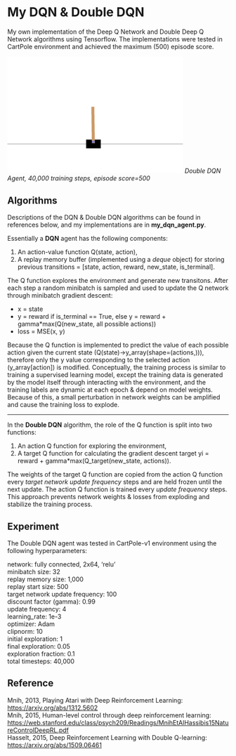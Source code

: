 # My DQN & Double DQN
My own implementation of the Deep Q Network and Double Deep Q Network algorithms using Tensorflow. The implementations were tested in CartPole environment and achieved the maximum (500) episode score.

<img src="https://github.com/yumouwei/my-dqn/blob/main/models/cartpole-my-double-dqn-40k.gif" width="400" >  
<em>Double DQN Agent, 40,000 training steps, episode score=500</em>



## Algorithms

Descriptions of the DQN & Double DQN algorithms can be found in references below, and my implementations are in **my_dqn_agent.py**. 

Essentially a **DQN** agent has the following components:

<ol>
  <li>An action-value function Q(state, action),</li>
  <li>A replay memory buffer (implemented using a <em>deque</em> object) for storing previous transitions = [state, action, reward, new_state, is_terminal].</li>
</ol>

The Q function explores the environment and generate new transitons. After each step a random minibatch is sampled and used to update the Q network through minibatch gradient descent:

<ul>
  <li>x = state</li>  
  <li>y = reward if is_terminal == True, else y = reward + gamma*max(Q(new_state, all possible actions))</li>
  <li>loss = MSE(x, y)
</ul>

Because the Q function is implemented to predict the value of each possible action given the current state (Q(state)->y_array(shape=(actions,))), therefore only the y value corresponding to the selected action (y_array[action]) is modified. Conceptually, the training process is similar to training a supervised learning model, except the training data is generated by the model itself through interacting with the environment, and the training labels are dynamic at each epoch & depend on model weights. Because of this, a small perturbation in network weights can be amplified and cause the training loss to explode.

---

In the **Double DQN** algorithm, the role of the Q function is split into two functions:

<ol>
  <li>An action Q function for exploring the environment, </li>
  <li>A target Q function for calculating the gradient descent target yi = reward + gamma*max(Q_target(new_state, actions)).</li>
</ol>

The weights of the target Q function are copied from the action Q function every <em>target network update frequency</em> steps and are held frozen until the next update. The action Q function is trained every <em>update frequency</em> steps. This approach prevents network weights & losses from exploding and stabilize the training process.


## Experiment

The Double DQN agent was tested in CartPole-v1 environment using the following hyperparameters:


network: fully connected, 2x64, ‘relu’  
minibatch size: 32  
replay memory size: 1,000  
replay start size: 500  
target network update frequency: 100  
discount factor (gamma): 0.99  
update frequency: 4  
learning_rate: 1e-3  
optimizer: Adam  
clipnorm: 10  
initial exploration: 1  
final exploration: 0.05  
exploration fraction: 0.1  
total timesteps: 40,000  


## Reference

Mnih, 2013, Playing Atari with Deep Reinforcement Learning: https://arxiv.org/abs/1312.5602  
Mnih, 2015, Human-level control through deep reinforcement learning: https://web.stanford.edu/class/psych209/Readings/MnihEtAlHassibis15NatureControlDeepRL.pdf  
Hasselt, 2015, Deep Reinforcement Learning with Double Q-learning: https://arxiv.org/abs/1509.06461
